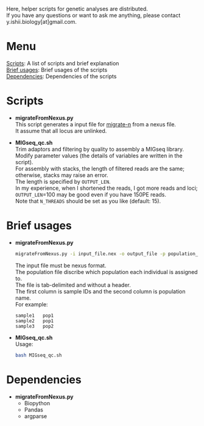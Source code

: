 Here, helper scripts for genetic analyses are distributed.  
If you have any questions or want to ask me anything, please contact y.ishii.biology[at]gmail.com.

# Menu
  [Scripts](#scripts): A list of scripts and brief explanation  
  [Brief usages](#brief-usages): Brief usages of the scripts  
  [Dependencies](#dependencies): Dependencies of the scripts

# Scripts
- **migrateFromNexus.py**  
  This script generates a input file for [migrate-n](https://peterbeerli.com/migrate-html5/) from a nexus file.  
  It assume that all locus are unlinked.  

- **MIGseq_qc.sh**  
  Trim adaptors and filtering by quality to assembly a MIGseq library.  
  Modify parameter values (the details of variables are written in the script).  
  For assembly with stacks, the length of filtered reads are the same; otherwise, stacks may raise an error.  
  The length is specified by `OUTPUT_LEN`.  
  In my experience, when I shortened the reads, I got more reads and loci; `OUTPUT_LEN`=100 may be good even if you have 150PE reads.  
  Note that `N_THREADS` should be set as you like (default: 15).    

# Brief usages
- **migrateFromNexus.py**  
  ```bash
  migrateFromNexus.py -i input_file.nex -o output_file -p population_file
  ```
  The input file must be nexus format.  
  The population file discribe which population each individual is assigned to.  
  The file is tab-delimited and without a header.  
  The first column is sample IDs and the second column is population name.  
  For example:
  ```
  sample1   pop1
  sample2   pop1
  sample3   pop2
  ```  

- **MIGseq_qc.sh**  
  Usage:
  ```bash
  bash MIGseq_qc.sh
  ```

# Dependencies  
- **migrateFromNexus.py**  
  - Biopython
  - Pandas
  - argparse
